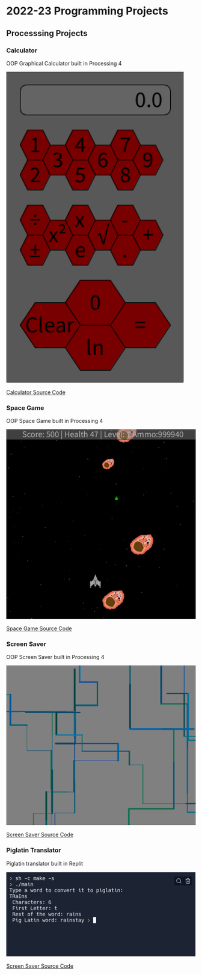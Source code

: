 # 2022-23 Programming Projects

## Processsing Projects

### Calculator

OOP Graphical Calculator built in Processing 4

![Running Calculator](https://github.com/Pierce-1/programmingportfolio/blob/main/images/Calc.png?raw=true)

[Calculator Source Code](https://github.com/Pierce-1/programmingportfolio/tree/main/src/calc)

### Space Game

OOP Space Game built in Processing 4

![Running Space Game](https://github.com/Pierce-1/programmingportfolio/blob/main/images/spacegame.png?raw=true)

[Space Game Source Code](https://github.com/Pierce-1/programmingportfolio/tree/main/src/spacegame)

### Screen Saver
OOP Screen Saver built in Processing 4

![Running Screen Saver](https://github.com/Pierce-1/programmingportfolio/blob/main/images/screensaver.png?raw=true)

[Screen Saver Source Code](https://github.com/Pierce-1/programmingportfolio/tree/main/src/screenSaver)

### Piglatin Translator
Piglatin translator built in Replit

![Running Screen Saver](https://github.com/Pierce-1/programmingportfolio/blob/main/images/Piglatin.png?raw=true)

[Screen Saver Source Code](https://github.com/Pierce-1/programmingportfolio/tree/main/src/piglatin)
